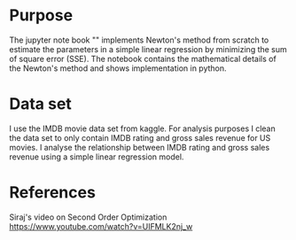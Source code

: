 # Purpose
The jupyter note book "" implements Newton's method from scratch to estimate the parameters in a simple linear regression by minimizing the sum of square error (SSE). The notebook contains the mathematical details of the Newton's method and shows implementation in python. 

# Data set
I use the IMDB movie data set from kaggle. For analysis purposes I clean the data set to only contain IMDB rating and gross sales revenue for US movies. I analyse the relationship between IMDB rating and gross sales revenue using a simple linear regression model. 

# References
Siraj's video on Second Order Optimization
https://www.youtube.com/watch?v=UIFMLK2nj_w
